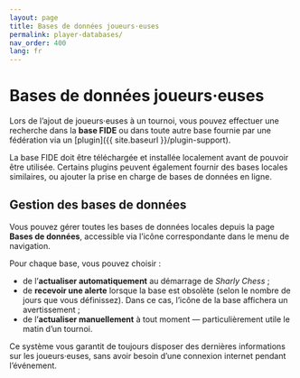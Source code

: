 ```yaml
---
layout: page
title: Bases de données joueurs·euses
permalink: player-databases/
nav_order: 400
lang: fr
---
```


# Bases de données joueurs·euses

Lors de l’ajout de joueurs·euses à un tournoi, vous pouvez effectuer une recherche dans la **base FIDE** ou dans toute autre base fournie par une fédération via un [plugin]({{ site.baseurl }}/plugin-support).

La base FIDE doit être téléchargée et installée localement avant de pouvoir être utilisée. Certains plugins peuvent également fournir des bases locales similaires, ou ajouter la prise en charge de bases de données en ligne.

## Gestion des bases de données

Vous pouvez gérer toutes les bases de données locales depuis la page **Bases de données**, accessible via l’icône correspondante dans le menu de navigation.

Pour chaque base, vous pouvez choisir :
- de l’**actualiser automatiquement** au démarrage de _Sharly Chess_ ;
- de **recevoir une alerte** lorsque la base est obsolète (selon le nombre de jours que vous définissez). Dans ce cas, l’icône de la base affichera un avertissement ;
- de l’**actualiser manuellement** à tout moment — particulièrement utile le matin d’un tournoi.

Ce système vous garantit de toujours disposer des dernières informations sur les joueurs·euses, sans avoir besoin d’une connexion internet pendant l’événement.
